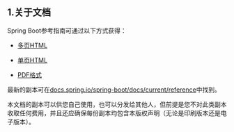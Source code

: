 <h2>1.关于文档</h2>
Spring Boot参考指南可通过以下方式获得：

* [多页HTML](https://docs.spring.io/spring-boot/docs/2.2.0.RELEASE/reference/html)

* [单页HTML](https://docs.spring.io/spring-boot/docs/2.2.0.RELEASE/reference/htmlsingle)

* [PDF格式](https://docs.spring.io/spring-boot/docs/2.2.0.RELEASE/reference/pdf/spring-boot-reference.pdf)

最新的副本可在[docs.spring.io/spring-boot/docs/current/reference](docs.spring.io/spring-boot/docs/current/reference)中找到。

本文档的副本可以供您自己使用，也可以分发给其他人，但前提是您不对此类副本收取任何费用，并且还应确保每份副本均包含本版权声明（无论是印刷版本还是电子版本）。